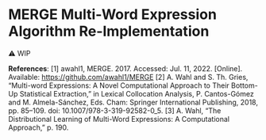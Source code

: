 # MERGE Multi-Word Expression Algorithm Re-Implementation

⚠️ WIP


**References**:
[1] awahl1, MERGE. 2017. Accessed: Jul. 11, 2022. [Online]. Available: https://github.com/awahl1/MERGE
[2] A. Wahl and S. Th. Gries, “Multi-word Expressions: A Novel Computational Approach to Their Bottom-Up Statistical Extraction,” in Lexical Collocation Analysis, P. Cantos-Gómez and M. Almela-Sánchez, Eds. Cham: Springer International Publishing, 2018, pp. 85–109. doi: 10.1007/978-3-319-92582-0_5.
[3] A. Wahl, “The Distributional Learning of Multi-Word Expressions: A Computational Approach,” p. 190.
